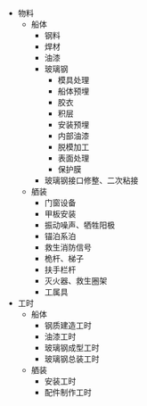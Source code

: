 + 物料
    - 船体
        * 钢料
        * 焊材
        * 油漆
        * 玻璃钢
            + 模具处理
            + 船体预埋
            + 胶衣
            + 积层
            + 安装预埋
            + 内部油漆
            + 脱模加工
            + 表面处理
            + 保护膜
        * 玻璃钢接口修整、二次粘接
    - 舾装
        * 门窗设备
        * 甲板安装
        * 振动噪声、牺牲阳极
        * 锚泊系泊
        * 救生消防信号
        * 桅杆、梯子
        * 扶手栏杆
        * 灭火器、救生圈架
        * 工属具
+ 工时
    - 船体
        * 钢质建造工时
        * 油漆工时
        * 玻璃钢成型工时
        * 玻璃钢总装工时
    - 舾装
        * 安装工时
        * 配件制作工时